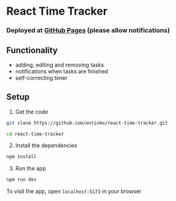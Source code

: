 # React Time Tracker

### Deployed at [GitHub Pages](https://ontinko.github.io/react-time-tracker) (please allow notifications)

## Functionality

-   adding, editing and removing tasks
-   notifications when tasks are finished
-   self-correcting timer

## Setup

1. Get the code

```sh
git clone https://github.com/ontinko/react-time-tracker.git

cd react-time-tracker
```

2. Install the dependencies

```sh
npm install
```

3. Run the app

```sh
npm run dev
```

To visit the app, open `localhost:5173` in your browser
